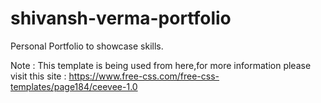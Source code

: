 # shivansh-verma-portfolio
Personal Portfolio to showcase skills.


Note : This template is being used from here,for more information please visit this site : https://www.free-css.com/free-css-templates/page184/ceevee-1.0
